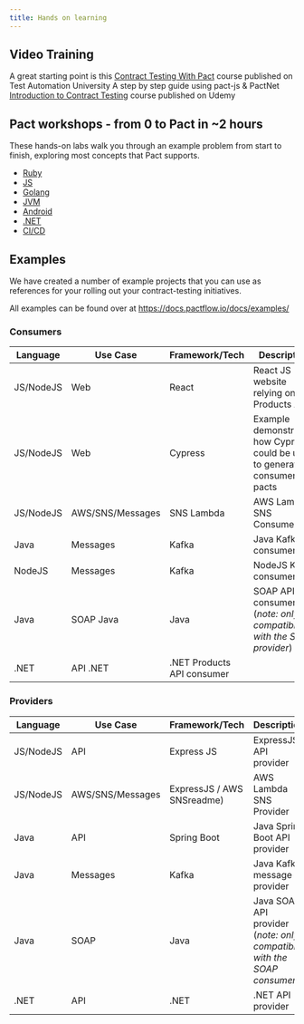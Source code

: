 ```yaml
---
title: Hands on learning
---
```


## Video Training

A great starting point is this [Contract Testing With Pact](https://testautomationu.applitools.com/pact-contract-tests/index.html) course published on Test Automation University
A step by step guide using pact-js & PactNet [Introduction to Contract Testing](https://www.udemy.com/course/introduction-to-contract-testing-with-pact/learn) course published on Udemy

## Pact workshops - from 0 to Pact in ~2 hours

These hands-on labs walk you through an example problem from start to finish, exploring most concepts that Pact supports.

* [Ruby](https://github.com/DiUS/pact-workshop-ruby-v2)
* [JS](https://github.com/pact-foundation/pact-workshop-js)
* [Golang](https://github.com/pact-foundation/pact-workshop-go)
* [JVM](https://github.com/DiUS/pact-workshop-jvm)
* [Android](https://github.com/DiUS/pact-workshop-android)
* [.NET](https://github.com/pactflow/pact-workshop-dotnet-core-v1)
* [CI/CD](https://docs.pactflow.io/docs/workshops/ci-cd)

## Examples

We have created a number of example projects that you can use as references for your rolling out your contract-testing initiatives.

All examples can be found over at https://docs.pactflow.io/docs/examples/

### Consumers

| Language | Use Case | Framework/Tech | Description |
| --------- | ------- | ----------- | -------------- |
| JS/NodeJS | Web | React | React JS website relying on a Products API |
| JS/NodeJS | Web | Cypress | Example demonstrating how Cypress could be used to generate consumer pacts |
| JS/NodeJS | AWS/SNS/Messages | SNS Lambda | AWS Lambda SNS Consumer |
| Java | Messages |  Kafka | Java Kafka consumer |
| NodeJS | Messages | Kafka | NodeJS  Kafka consumer |
| Java | SOAP Java | Java | SOAP API consumer (_note: only compatible with the SOAP provider_) |
| .NET | API .NET | .NET Products API consumer |

### Providers

| Language | Use Case | Framework/Tech | Description |
| --------- | ------- | ----------- | -------------- |
| JS/NodeJS | API | Express JS | ExpressJS API provider |
| JS/NodeJS | AWS/SNS/Messages | ExpressJS / AWS SNSreadme) | AWS Lambda SNS Provider |
| Java | API | Spring Boot | Java Spring Boot API provider |
| Java | Messages | Kafka | Java Kafka message provider |
| Java | SOAP | Java  | Java SOAP API provider (_note: only compatible with the SOAP consumer_) |
| .NET | API | .NET | .NET API provider |